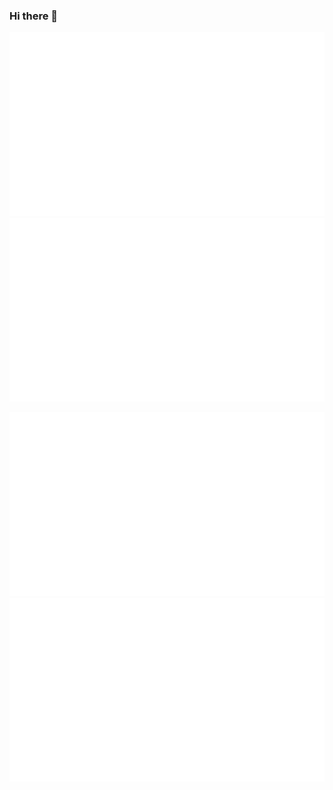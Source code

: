 ### Hi there 👋

<div align="center">

![](https://raw.githubusercontent.com/wjehee/github-stats/master/generated/overview.svg#gh-dark-mode-only)
![](https://raw.githubusercontent.com/wjehee/github-stats/master/generated/overview.svg#gh-light-mode-only)

![](https://raw.githubusercontent.com/wjehee/github-stats/master/generated/languages.svg#gh-dark-mode-only)
![](https://raw.githubusercontent.com/wjehee/github-stats/master/generated/languages.svg#gh-light-mode-only)

</div>
